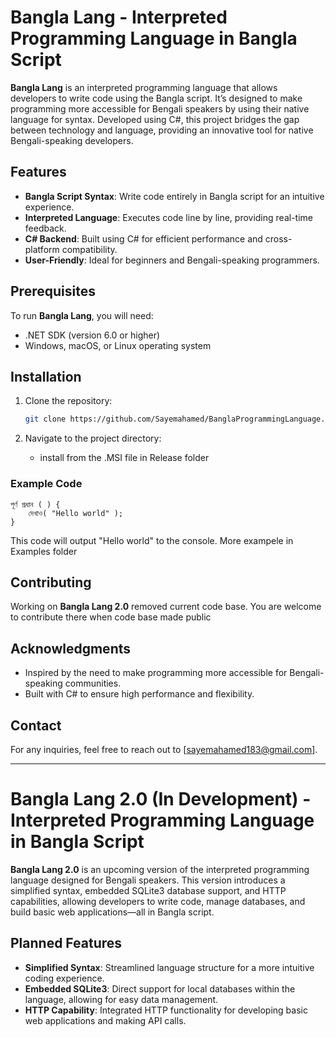 # Bangla Lang - Interpreted Programming Language in Bangla Script

**Bangla Lang** is an interpreted programming language that allows developers to write code using the Bangla script. It’s designed to make programming more accessible for Bengali speakers by using their native language for syntax. Developed using C#, this project bridges the gap between technology and language, providing an innovative tool for native Bengali-speaking developers.

## Features

- **Bangla Script Syntax**: Write code entirely in Bangla script for an intuitive experience.
- **Interpreted Language**: Executes code line by line, providing real-time feedback.
- **C# Backend**: Built using C# for efficient performance and cross-platform compatibility.
- **User-Friendly**: Ideal for beginners and Bengali-speaking programmers.

## Prerequisites

To run **Bangla Lang**, you will need:

- .NET SDK (version 6.0 or higher)
- Windows, macOS, or Linux operating system

## Installation

1. Clone the repository:
   ```bash
   git clone https://github.com/Sayemahamed/BanglaProgrammingLanguage.git
   ```

2. Navigate to the project directory:
   - install from the .MSI file in Release folder

### Example Code
```বাংলা
পূর্ণ প্রধান ( ) {
    দেখাও( "Hello world" );
}
```

This code will output "Hello world" to the console.
More exampele in Examples folder

## Contributing

Working on **Bangla Lang 2.0** removed current code base. You are welcome to contribute there when code base made public 

## Acknowledgments

- Inspired by the need to make programming more accessible for Bengali-speaking communities.
- Built with C# to ensure high performance and flexibility.

## Contact

For any inquiries, feel free to reach out to [sayemahamed183@gmail.com].

---

# Bangla Lang 2.0 (In Development) - Interpreted Programming Language in Bangla Script

**Bangla Lang 2.0** is an upcoming version of the interpreted programming language designed for Bengali speakers. This version introduces a simplified syntax, embedded SQLite3 database support, and HTTP capabilities, allowing developers to write code, manage databases, and build basic web applications—all in Bangla script.

## Planned Features

- **Simplified Syntax**: Streamlined language structure for a more intuitive coding experience.
- **Embedded SQLite3**: Direct support for local databases within the language, allowing for easy data management.
- **HTTP Capability**: Integrated HTTP functionality for developing basic web applications and making API calls.
